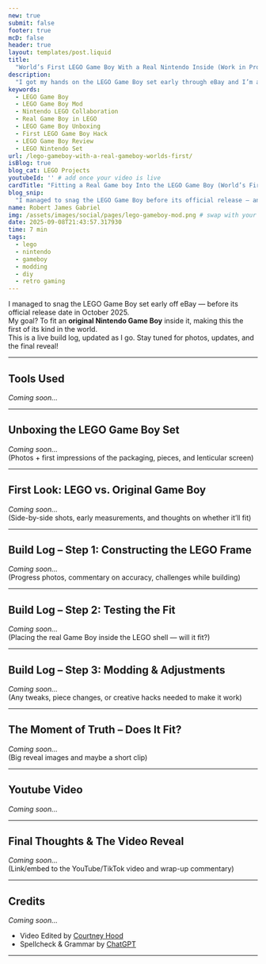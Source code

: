 ```yaml
---
new: true
submit: false
footer: true
mcD: false
header: true
layout: templates/post.liquid
title: 
  "World’s First LEGO Game Boy With a Real Nintendo Inside (Work in Progress Build Log)"
description: 
  "I got my hands on the LEGO Game Boy set early through eBay and I’m attempting to fit an original Nintendo Game Boy inside it — aiming to be the first in the world to pull it off. This live blog tracks the build, mods, and progress."
keywords: 
  - LEGO Game Boy
  - LEGO Game Boy Mod
  - Nintendo LEGO Collaboration
  - Real Game Boy in LEGO
  - LEGO Game Boy Unboxing
  - First LEGO Game Boy Hack
  - LEGO Game Boy Review
  - LEGO Nintendo Set
url: /lego-gameboy-with-a-real-gameboy-worlds-first/
isBlog: true
blog_cat: LEGO Projects
youtubeId: '' # add once your video is live
cardTitle: "Fitting a Real Game boy Into the LEGO Game Boy (World’s First Attempt)"
blog_snip: 
  "I managed to snag the LEGO Game Boy before its official release — and I’m documenting my attempt to fit a real Nintendo Game Boy inside it. This is a live build log, updated as the project evolves."
name: Robert James Gabriel
img: /assets/images/social/pages/lego-gameboy-mod.png # swap with your first unboxing/build shot
date: 2025-09-08T21:43:57.317930
time: 7 min
tags: 
  - lego
  - nintendo
  - gameboy
  - modding
  - diy
  - retro gaming
---
```



I managed to snag the LEGO Game Boy set early off eBay — before its official release date in October 2025.  
My goal? To fit an **original Nintendo Game Boy** inside it, making this the first of its kind in the world.  
This is a live build log, updated as I go. Stay tuned for photos, updates, and the final reveal!

---

## Tools Used
*Coming soon…*  

---

## Unboxing the LEGO Game Boy Set  
*Coming soon…*  
(Photos + first impressions of the packaging, pieces, and lenticular screen)

---

## First Look: LEGO vs. Original Game Boy  
*Coming soon…*  
(Side-by-side shots, early measurements, and thoughts on whether it’ll fit)

---

## Build Log – Step 1: Constructing the LEGO Frame  
*Coming soon…*  
(Progress photos, commentary on accuracy, challenges while building)

---

## Build Log – Step 2: Testing the Fit  
*Coming soon…*  
(Placing the real Game Boy inside the LEGO shell — will it fit?)

---

## Build Log – Step 3: Modding & Adjustments  
*Coming soon…*  
(Any tweaks, piece changes, or creative hacks needed to make it work)

---

## The Moment of Truth – Does It Fit?  
*Coming soon…*  
(Big reveal images and maybe a short clip)

---

## Youtube Video
*Coming soon…*  

---


## Final Thoughts & The Video Reveal  
*Coming soon…*  
(Link/embed to the YouTube/TikTok video and wrap-up commentary)


---

## Credits
*Coming soon…*  

- Video Edited by [Courtney Hood](https://courtneymakesvideo.com/)
- Spellcheck & Grammar by [ChatGPT](https://www.openai.com)


---